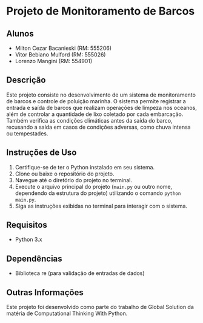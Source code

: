 # Projeto de Monitoramento de Barcos

## Alunos

- Milton Cezar Bacanieski (RM: 555206)
-  Vitor Bebiano Mulford (RM: 555026)
- Lorenzo Mangini (RM: 554901)

## Descrição

Este projeto consiste no desenvolvimento de um sistema de monitoramento de barcos e controle de poluição marinha. O sistema permite registrar a entrada e saída de barcos que realizam operações de limpeza nos oceanos, além de controlar a quantidade de lixo coletado por cada embarcação. Também verifica as condições climáticas antes da saída do barco, recusando a saída em casos de condições adversas, como chuva intensa ou tempestades.

## Instruções de Uso

1. Certifique-se de ter o Python instalado em seu sistema.
2. Clone ou baixe o repositório do projeto.
3. Navegue até o diretório do projeto no terminal.
4. Execute o arquivo principal do projeto (`main.py` ou outro nome, dependendo da estrutura do projeto) utilizando o comando `python main.py`.
5. Siga as instruções exibidas no terminal para interagir com o sistema.

## Requisitos

- Python 3.x

## Dependências

- Biblioteca re (para validação de entradas de dados)

## Outras Informações

Este projeto foi desenvolvido como parte do trabalho de Global Solution da matéria de Computational Thinking With Python​.


